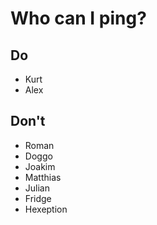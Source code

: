 Who can I ping?
===
## Do
 - Kurt
 - Alex
## Don't
 - Roman
 - Doggo
 - Joakim
 - Matthias
 - Julian
 - Fridge
 - Hexeption
